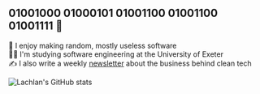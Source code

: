 ## 01001000 01000101 01001100 01001100 01001111 👋

🚀 I enjoy making random, mostly useless software<br/>
🧑‍🎓 I'm studying software engineering at the University of Exeter<br/>
✍️ I also write a weekly [newsletter](https://www.wattsforward.com/) about the business behind clean tech<br/>

![Lachlan's GitHub stats](https://github-readme-stats.vercel.app/api?username=lachlan-cooney&show_icons=true&theme=github_dark)
